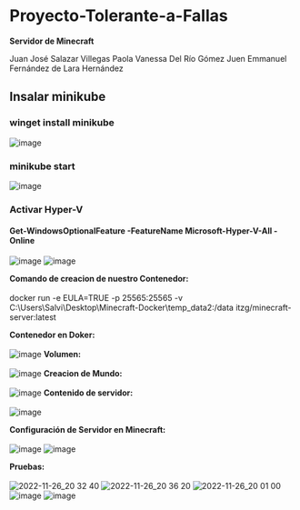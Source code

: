 # Proyecto-Tolerante-a-Fallas 
**Servidor de Minecraft**

Juan José Salazar Villegas
Paola Vanessa Del Río Gómez
Juen Emmanuel Fernández de Lara Hernández

## Insalar minikube
### winget install minikube
![image](https://user-images.githubusercontent.com/88942550/204116926-cd6494c2-d3ac-4fe9-a7c1-778d61c3c76d.png)


### minikube start
![image](https://user-images.githubusercontent.com/88942550/204116886-8838acba-b701-4759-82fc-33acdf2def74.png)

### Activar Hyper-V
#### Get-WindowsOptionalFeature -FeatureName Microsoft-Hyper-V-All -Online
![image](https://user-images.githubusercontent.com/91103822/204117028-8f48b677-cd19-4c8f-982a-88e44a3dad19.png)
![image](https://user-images.githubusercontent.com/88942550/204116988-c2c7a7a7-194e-4141-ac5b-0bd6d10e3790.png)


**Comando de creacion de nuestro Contenedor:**<br><br>
docker run -e EULA=TRUE -p 25565:25565 -v C:\Users\Salvi\Desktop\Minecraft-Docker\temp_data2:/data itzg/minecraft-server:latest

**Contenedor en Doker:**<br><br>
![image](https://user-images.githubusercontent.com/91103822/204116265-3ca4b3d9-8dde-4fb7-9aab-060a649a5bc6.png)
**Volumen:**<br><br>
![image](https://user-images.githubusercontent.com/91103822/204116282-8ebdce5a-3e8c-4290-9aaa-965294bee084.png)
**Creacion de Mundo:**<br><br>
![image](https://user-images.githubusercontent.com/91103822/204116295-d3e4a245-d4cb-4903-9afb-2d1bd929b62d.png)
**Contenido de servidor:**<br><br>
![image](https://user-images.githubusercontent.com/91103822/204116316-f42e18c3-9ce4-4482-b645-639e89197624.png)

**Configuración de Servidor en Minecraft:**<br><br>
![image](https://user-images.githubusercontent.com/91103822/204116533-b70af9d1-8d5d-4e48-b406-a20e5371e28e.png)
![image](https://user-images.githubusercontent.com/91103822/204116565-0be16f0d-9e98-42f8-939b-f6fff7721a9b.png)

**Pruebas:**<br><br>
![2022-11-26_20 32 40](https://user-images.githubusercontent.com/91103822/204116729-f06291ff-751b-4670-938d-d62650ab15df.png)
![2022-11-26_20 36 20](https://user-images.githubusercontent.com/91103822/204116730-535bcd2d-b5ed-4929-84a8-9da835017739.png)
![2022-11-26_20 01 00](https://user-images.githubusercontent.com/91103822/204116732-99e8e7ab-1fe6-44db-b069-abcf8bf4238c.png)
![image](https://user-images.githubusercontent.com/88942550/204116803-793a3018-12ce-473e-bf94-069e6be98aca.png)
![image](https://user-images.githubusercontent.com/91103822/204116673-b20b7a4a-c5ab-4811-8e50-294baa725925.png)

